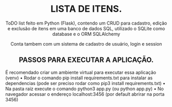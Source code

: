 <h1 align="center">LISTA DE ITENS.</h1>
<p align="center">ToDO list feito em Python (Flask), contendo um CRUD para cadastro, edição e exclusão de itens em uma banco de dados SQL, utilizado o SQLite como database e o ORM SQLAlchemy </p>
<p align="center">Conta tambem com um sistema de cadastro de usuário, login e session </p>

<h2 align="center">PASSOS PARA EXECUTAR A APLICAÇÃO.</h2>
É recomendado criar um ambiente virtual para executar essa aplicação (venv)
  • Rodar o comando pip install requirements.txt para instalar as dependencias (pode ser preciso rodar como pip3 install requirements.txt)
  • Na pasta raiz execute o comando python3 app.py (ou  python app.py)
  • No navegador acessar o endereço localhost:3456 (por default abrirar na porta 3456)
  
